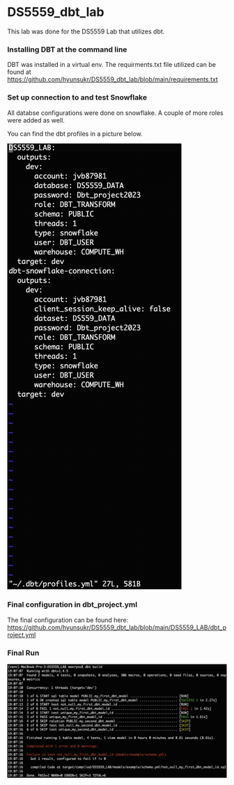 # DS5559_dbt_lab

This lab was done for the DS5559 Lab that utilizes dbt.

### Installing DBT at the command line

DBT was installed in a virtual env. The requirments.txt file utilized can be found at https://github.com/hyunsukr/DS5559_dbt_lab/blob/main/requirements.txt


### Set up connection to and test Snowflake

All databse configurations were done on snowflake. A couple of more roles were added as well.

You can find the dbt profiles in a picture below. 

![profile](./screenshots/dbt_profiles.png)


###  Final configuration in dbt_project.yml

The final configuration can be found here: https://github.com/hyunsukr/DS5559_dbt_lab/blob/main/DS5559_LAB/dbt_project.yml

### Final Run

![run](./screenshots/finaloutput.png)
